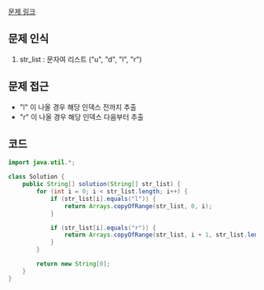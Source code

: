 [문제 링크](https://school.programmers.co.kr/learn/courses/30/lessons/181890)

## 문제 인식

1. str_list : 문자여 리스트 ("u", "d", "l", "r")

## 문제 접근

- "l" 이 나올 경우 해당 인덱스 전까지 추출
- "r" 이 나올 경우 해당 인덱스 다음부터 추출

## 코드

```java
import java.util.*;

class Solution {
    public String[] solution(String[] str_list) {
        for (int i = 0; i < str_list.length; i++) {
            if (str_list[i].equals("l")) {
                return Arrays.copyOfRange(str_list, 0, i);
            }

            if (str_list[i].equals("r")) {
                return Arrays.copyOfRange(str_list, i + 1, str_list.length);
            }
        }

        return new String[0];
    }
}
```
